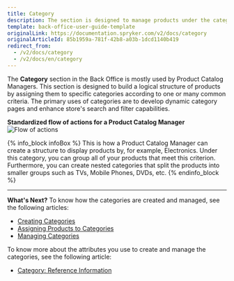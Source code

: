 ```yaml
---
title: Category
description: The section is designed to manage products under the category according to a specific criterion, including search and filter them in the online store.
template: back-office-user-guide-template
originalLink: https://documentation.spryker.com/v2/docs/category
originalArticleId: 85b1959a-781f-42b8-a03b-1dcd1140b419
redirect_from:
  - /v2/docs/category
  - /v2/docs/en/category
---
```


The **Category** section in the Back Office is mostly used by Product Catalog Managers. 
This section is designed to build a logical structure of products by assigning them to specific categories according to one or many common criteria. 
The primary uses of categories are to develop dynamic category pages and enhance store's search and filter capabilities.

**Standardized flow of actions for a Product Catalog Manager**
![Flow of actions](https://spryker.s3.eu-central-1.amazonaws.com/docs/User+Guides/Back+Office+User+Guides/Category/category-section.png) 

{% info_block infoBox %}
This is how a Product Catalog Manager can create a structure to display products by, for example, Electronics. Under this category, you can group all of your products that meet this criterion. Furthermore, you can create nested categories that split the products into smaller groups such as TVs, Mobile Phones, DVDs, etc.
{% endinfo_block %}
 ***
 **What's Next?**
 To know how the categories are created and managed, see the following articles:
* [Creating Categories](/docs/scos/user/back-office-user-guides/{{page.version}}/category/creating-categories.html)
*  [Assigning Products to Categories](/docs/scos/user/back-office-user-guides/{{page.version}}/catalog/category/assigning-products-to-categories.html)
*  [Managing Categories](/docs/scos/user/back-office-user-guides/{{page.version}}/catalog/category/managing-categories.html)
 
To know more about the attributes you use to create and manage the categories, see the following article:
* [Category: Reference Information](/docs/scos/user/back-office-user-guides/{{page.version}}/catalog/category/references/category-reference-information.html)
